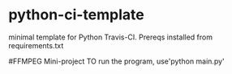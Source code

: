 # python-ci-template
minimal template for Python Travis-CI. Prereqs installed from requirements.txt

#FFMPEG Mini-project
TO run the program, use'python main.py'
